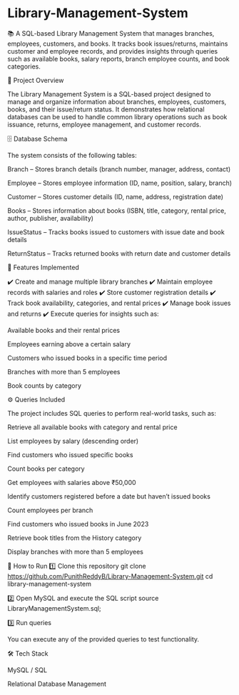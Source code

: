 # Library-Management-System
📚 A SQL-based Library Management System that manages branches, employees, customers, and books. It tracks book issues/returns, maintains customer and employee records, and provides insights through queries such as available books, salary reports, branch employee counts, and book categories.

📌 Project Overview

The Library Management System is a SQL-based project designed to manage and organize information about branches, employees, customers, books, and their issue/return status.
It demonstrates how relational databases can be used to handle common library operations such as book issuance, returns, employee management, and customer records.

🗄️ Database Schema

The system consists of the following tables:

Branch – Stores branch details (branch number, manager, address, contact)

Employee – Stores employee information (ID, name, position, salary, branch)

Customer – Stores customer details (ID, name, address, registration date)

Books – Stores information about books (ISBN, title, category, rental price, author, publisher, availability)

IssueStatus – Tracks books issued to customers with issue date and book details

ReturnStatus – Tracks returned books with return date and customer details

📂 Features Implemented

✔️ Create and manage multiple library branches
✔️ Maintain employee records with salaries and roles
✔️ Store customer registration details
✔️ Track book availability, categories, and rental prices
✔️ Manage book issues and returns
✔️ Execute queries for insights such as:

Available books and their rental prices

Employees earning above a certain salary

Customers who issued books in a specific time period

Branches with more than 5 employees

Book counts by category

⚙️ Queries Included

The project includes SQL queries to perform real-world tasks, such as:

Retrieve all available books with category and rental price

List employees by salary (descending order)

Find customers who issued specific books

Count books per category

Get employees with salaries above ₹50,000

Identify customers registered before a date but haven’t issued books

Count employees per branch

Find customers who issued books in June 2023

Retrieve book titles from the History category

Display branches with more than 5 employees

🚀 How to Run
1️⃣ Clone this repository
git clone https://github.com/PunithReddyB/Library-Management-System.git
cd library-management-system

2️⃣ Open MySQL and execute the SQL script
source LibraryManagementSystem.sql;

3️⃣ Run queries

You can execute any of the provided queries to test functionality.

🛠 Tech Stack

MySQL / SQL

Relational Database Management
